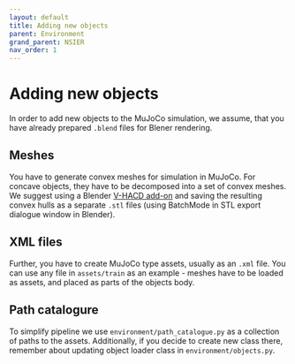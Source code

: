 ```yaml
---
layout: default
title: Adding new objects
parent: Environment
grand_parent: NSIER
nav_order: 1
---
```


# Adding new objects

In order to add new objects to the MuJoCo simulation, we assume, that you have already prepared `.blend` files for Blener rendering. 

## Meshes
You have to generate convex meshes for simulation in MuJoCo. For concave objects, they have to be decomposed into a set of convex meshes. We suggest using a Blender [V-HACD add-on](https://github.com/andyp123/blender_vhacd) and saving the resulting convex hulls as a separate `.stl` files (using BatchMode in STL export dialogue window in Blender).

## XML files
Further, you have to create MuJoCo type assets, usually as an `.xml` file. You can use any file in `assets/train` as an example - meshes have to be loaded as assets, and placed as parts of the objects body.

## Path catalogure
To simplify pipeline we use `environment/path_catalogue.py` as a collection of paths to the assets. Additionally, if you decide to create new class there, remember about updating object loader class in `environment/objects.py`.